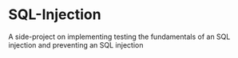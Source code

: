 # SQL-Injection
A side-project on implementing testing the fundamentals of an SQL injection and preventing an SQL injection
